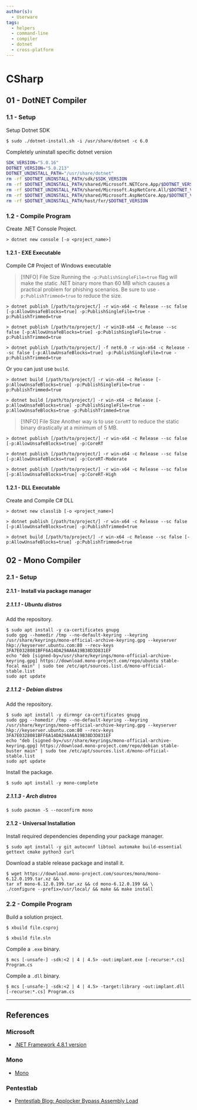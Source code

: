 ```yaml
---
author(s):
  - Userware
tags:
  - helpers
  - command-line
  - compiler
  - dotnet
  - cross-platform
---
```

# CSharp

## 01 - DotNET Compiler

### 1.1 - Setup

Setup Dotnet SDK

```
$ sudo ./dotnet-install.sh -i /usr/share/dotnet -c 6.0
```

Completely uninstall specific dotnet version

```bash
SDK_VERSION="5.0.16"
DOTNET_VERSION="5.0.213"
DOTNET_UNINSTALL_PATH="/usr/share/dotnet"
rm -rf $DOTNET_UNINSTALL_PATH/sdk/$SDK_VERSION
rm -rf $DOTNET_UNINSTALL_PATH/shared/Microsoft.NETCore.App/$DOTNET_VERSION
rm -rf $DOTNET_UNINSTALL_PATH/shared/Microsoft.AspNetCore.All/$DOTNET_VERSION
rm -rf $DOTNET_UNINSTALL_PATH/shared/Microsoft.AspNetCore.App/$DOTNET_VERSION
rm -rf $DOTNET_UNINSTALL_PATH/host/fxr/$DOTNET_VERSION
```

### 1.2 - Compile Program

Create .NET Console Project.

```
> dotnet new console [-o <project_name>]
```

#### 1.2.1 - EXE Executable

Compile C# Project of Windows executable

> [!INFO] File Size
> Running the `-p:PublishSingleFile=true` flag will make the static .NET binary more than 60 MB which causes a practical problem for phishing scenarios. Be sure to use `-p:PublishTrimmed=true` to reduce the size.

```
> dotnet publish [/path/to/project/] -r win-x64 -c Release --sc false [-p:AllowUnsafeBlocks=true] -p:PublishSingleFile=true -p:PublishTrimmed=true

> dotnet publish [/path/to/project/] -r win10-x64 -c Release --sc false [-p:AllowUnsafeBlocks=true] -p:PublishSingleFile=true -p:PublishTrimmed=true

> dotnet publish [/path/to/project/] -f net6.0 -r win-x64 -c Release --sc false [-p:AllowUnsafeBlocks=true] -p:PublishSingleFile=true -p:PublishTrimmed=true
```

Or you can just use `build`.

```
> dotnet build [/path/to/project/] -r win-x64 -c Release [-p:AllowUnsafeBlocks=true] -p:PublishSingleFile=true -p:PublishTrimmed=true

> dotnet build [/path/to/project/] -r win-x64 -c Release [-p:AllowUnsafeBlocks=true] -p:PublishSingleFile=true -p:AllowUnsafeBlocks=true -p:PublishTrimmed=true
```

> [!INFO] File Size
> Another way is to use `CoreRT` to reduce the static binary drastically at a minimum of 5 MB.

```
> dotnet publish [/path/to/project/] -r win-x64 -c Release --sc false [-p:AllowUnsafeBlocks=true] -p:CoreRT

> dotnet publish [/path/to/project/] -r win-x64 -c Release --sc false [-p:AllowUnsafeBlocks=true] -p:CoreRT-Moderate

> dotnet publish [/path/to/project/] -r win-x64 -c Release --sc false [-p:AllowUnsafeBlocks=true] -p:CoreRT-High
```

#### 1.2.1 - DLL Executable

Create and Compile C# DLL

```
> dotnet new classlib [-o <project_name>]

> dotnet publish [/path/to/project/] -r win-x64 -c Release --sc false [-p:AllowUnsafeBlocks=true] -p:PublishTrimmed=true

> dotnet build [/path/to/project/] -r win-x64 -c Release --sc false [-p:AllowUnsafeBlocks=true] -p:PublishTrimmed=true
```

## 02 - Mono Compiler

### 2.1 - Setup

#### 2.1.1 - Install via package manager

##### 2.1.1.1 - Ubuntu distros

Add the repository.

```
$ sudo apt install -y ca-certificates gnupg
sudo gpg --homedir /tmp --no-default-keyring --keyring /usr/share/keyrings/mono-official-archive-keyring.gpg --keyserver hkp://keyserver.ubuntu.com:80 --recv-keys 3FA7E0328081BFF6A14DA29AA6A19B38D3D831EF
echo "deb [signed-by=/usr/share/keyrings/mono-official-archive-keyring.gpg] https://download.mono-project.com/repo/ubuntu stable-focal main" | sudo tee /etc/apt/sources.list.d/mono-official-stable.list
sudo apt update
```

##### 2.1.1.2 - Debian distros

Add the repository.

```
$ sudo apt install -y dirmngr ca-certificates gnupg
sudo gpg --homedir /tmp --no-default-keyring --keyring /usr/share/keyrings/mono-official-archive-keyring.gpg --keyserver hkp://keyserver.ubuntu.com:80 --recv-keys 3FA7E0328081BFF6A14DA29AA6A19B38D3D831EF
echo "deb [signed-by=/usr/share/keyrings/mono-official-archive-keyring.gpg] https://download.mono-project.com/repo/debian stable-buster main" | sudo tee /etc/apt/sources.list.d/mono-official-stable.list
sudo apt update
```

Install the package.

```
$ sudo apt install -y mono-complete
```

##### 2.1.1.3 - Arch distros

```
$ sudo pacman -S --noconfirm mono
```

#### 2.1.2 - Universal Installation

Install required dependencies depending your package manager.

```
$ sudo apt install -y git autoconf libtool automake build-essential gettext cmake python3 curl
```

Download a stable release package and install it.

```
$ wget https://download.mono-project.com/sources/mono/mono-6.12.0.199.tar.xz && \
tar xf mono-6.12.0.199.tar.xz && cd mono-6.12.0.199 && \
./configure --prefix=/usr/local/ && make && make install
```

### 2.2 - Compile Program

Build a solution project.

```
$ xbuild file.csproj

$ xbuild file.sln
```

Compile a `.exe` binary.

```
$ mcs [-unsafe-] -sdk:<2 | 4 | 4.5> -out:implant.exe [-recurse:*.cs] Program.cs
```

Compile a `.dll` binary.

```
$ mcs [-unsafe-] -sdk:<2 | 4 | 4.5> -target:library -out:implant.dll [-recurse:*.cs] Program.cs
```

---
## References

### Microsoft

- [.NET Framework 4.8.1 version](https://dotnet.microsoft.com/en-us/download/dotnet-framework/net481)

### Mono

- [Mono](https://gitlab.winehq.org/wine-mono/mono)

### Pentestlab

- [Pentestlab Blog: Applocker Bypass Assembly Load](https://pentestlab.blog/2017/06/06/applocker-bypass-assembly-load/)